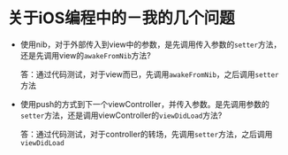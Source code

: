# 关于iOS编程中的－我的几个问题

* 使用nib，对于外部传入到view中的参数，是先调用传入参数的`setter`方法，还是先调用view的`awakeFromNib`方法?

	答：通过代码测试，对于view而已，先调用`awakeFromNib`，之后调用`setter`方法


* 使用push的方式到下一个viewController，并传入参数。是先调用参数的`setter`方法，还是调用viewController的`viewDidLoad`方法?

	答：通过代码测试，对于controller的转场，先调用`setter`方法，之后调用`viewDidLoad`